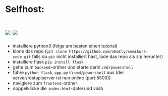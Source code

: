 # Selfhost:

# [<img src="https://github.com/madebybowtie/FlagKit/blob/master/Assets/PNG/DE.png"/>](https://github.com/xNaCly/semikurs-code/blob/master/docs/start/README_DE.md) [<img src="https://github.com/madebybowtie/FlagKit/blob/master/Assets/PNG/GB.png"/>](https://github.com/xNaCly/semikurs-code/blob/master/docs/start/README.md)

-   installiere python3 (folge am besten einen tutorial)
-   klone das repo
    (`git clone https://github.com/xNaCly/semikurs-code.git` falls du `git` nicht installiert hast, lade das repo als zip herunter)
-   installiere flask
    `pip install flask`
-   gehe zum `backend`-ordner und starte darin `cmd/powershell`
-   führe `python flask_app.py` in `cmd/powershell` aus
    (der server/restapiserver ist nun online (port:5500))
-   navigiere zum `frontend`-ordner
-   doppelklicke die `index.html`-datei und voilà
